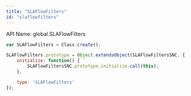 ```yaml
---
title: "SLAFlowFilters"
id: "slaflowfilters"
---
```


API Name: global.SLAFlowFilters

```js
var SLAFlowFilters = Class.create();

SLAFlowFilters.prototype = Object.extendsObject(SLAFlowFiltersSNC, {
    initialize: function() {
		SLAFlowFiltersSNC.prototype.initialize.call(this);
    },

    type: 'SLAFlowFilters'
});
```